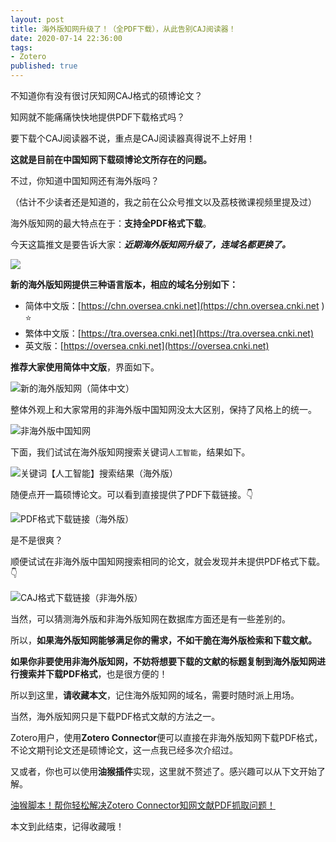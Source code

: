 ```yaml
---
layout: post
title: 海外版知网升级了！（全PDF下载），从此告别CAJ阅读器！
date: 2020-07-14 22:36:00
tags: 
- Zotero
published: true
---
```


不知道你有没有很讨厌知网CAJ格式的硕博论文？

知网就不能痛痛快快地提供PDF下载格式吗？

要下载个CAJ阅读器不说，重点是CAJ阅读器真得说不上好用！

**这就是目前在中国知网下载硕博论文所存在的问题。**

不过，你知道中国知网还有海外版吗？

（估计不少读者还是知道的，我之前在公众号推文以及荔枝微课视频里提及过）

海外版知网的最大特点在于：**支持全PDF格式下载**。

今天这篇推文是要告诉大家：***近期海外版知网升级了，连域名都更换了。***


![](https://figurebed-iseex.oss-cn-hangzhou.aliyuncs.com/img/20200714184318.png)

**新的海外版知网提供三种语言版本，相应的域名分别如下：**

- 简体中文版：[https://chn.oversea.cnki.net](https://chn.oversea.cnki.net ) ⭐️
- 繁体中文版：[https://tra.oversea.cnki.net](https://tra.oversea.cnki.net)
- 英文版：[https://oversea.cnki.net](https://oversea.cnki.net)

**推荐大家使用简体中文版**，界面如下。

![新的海外版知网（简体中文）](https://figurebed-iseex.oss-cn-hangzhou.aliyuncs.com/img/20200714184747.png)

整体外观上和大家常用的非海外版中国知网没太大区别，保持了风格上的统一。


![非海外版中国知网](https://figurebed-iseex.oss-cn-hangzhou.aliyuncs.com/img/20200714184857.png)

下面，我们试试在海外版知网搜索关键词`人工智能`，结果如下。

![关键词【人工智能】搜索结果（海外版）](https://figurebed-iseex.oss-cn-hangzhou.aliyuncs.com/img/20200714185432.png)

随便点开一篇硕博论文。可以看到直接提供了PDF下载链接。👇

![PDF格式下载链接（海外版）](https://figurebed-iseex.oss-cn-hangzhou.aliyuncs.com/img/20200714185813.png)

是不是很爽？

顺便试试在非海外版中国知网搜索相同的论文，就会发现并未提供PDF格式下载。👇

![CAJ格式下载链接（非海外版）](https://figurebed-iseex.oss-cn-hangzhou.aliyuncs.com/img/20200714190116.png)

当然，可以猜测海外版和非海外版知网在数据库方面还是有一些差别的。

所以，**如果海外版知网能够满足你的需求，不如干脆在海外版检索和下载文献。**

**如果你非要使用非海外版知网，不妨将想要下载的文献的标题复制到海外版知网进行搜索并下载PDF格式**，也是很方便的！

所以到这里，**请收藏本文**，记住海外版知网的域名，需要时随时派上用场。

当然，海外版知网只是下载PDF格式文献的方法之一。

Zotero用户，使用**Zotero Connector**便可以直接在非海外版知网下载PDF格式，不论文期刊论文还是硕博论文，这一点我已经多次介绍过。

又或者，你也可以使用**油猴插件**实现，这里就不赘述了。感兴趣可以从下文开始了解。

[油猴脚本！帮你轻松解决Zotero Connector知网文献PDF抓取问题！
](https://mp.weixin.qq.com/s/eFkCzmsT3tCYWV09sy7zVQ "知网油猴脚本")

本文到此结束，记得收藏哦！

